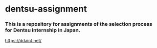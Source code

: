 # dentsu-assignment
### This is a repository for assignments of the selection process for Dentsu internship in Japan.
https://ddaint.net/
